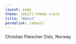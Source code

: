 ```yaml
---
layout: page
theme: jekyll-theme-slate
title: "About"
permalink: /about/
---
```


Christian Fleischer
Oslo, Norway 
